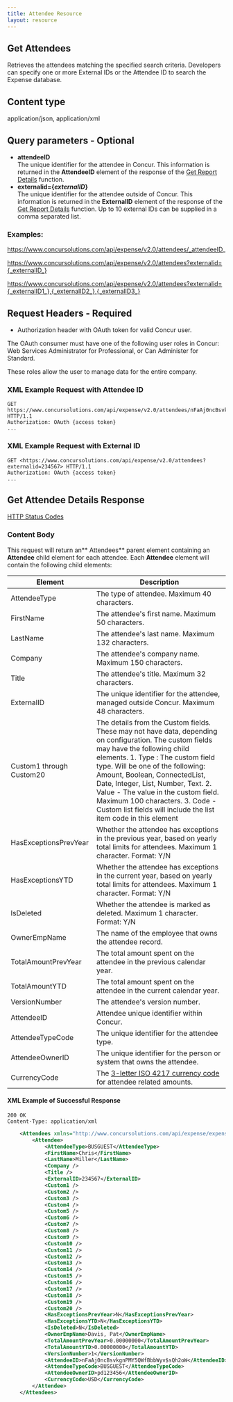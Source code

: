 ```yaml
---
title: Attendee Resource
layout: resource
---
```


##  Get Attendees

Retrieves the attendees matching the specified search criteria. Developers can specify one or more External IDs or the Attendee ID to search the Expense database.

## Content type

application/json, application/xml


## Query parameters - Optional

* **attendeeID**  
The unique identifier for the attendee in Concur. This information is returned in the **AttendeeID** element of the response of the [Get Report Details][1] function.
* **externalid={_externalID_}**  
The unique identifier for the attendee outside of Concur. This information is returned in the **ExternalID** element of the response of the [Get Report Details][1] function. Up to 10 external IDs can be supplied in a comma separated list.

### Examples:

https://www.concursolutions.com/api/expense/v2.0/attendees/_attendeeID_

https://www.concursolutions.com/api/expense/v2.0/attendees?externalid={_externalID_}

https://www.concursolutions.com/api/expense/v2.0/attendees?externalid={_externalID1_},{_externalID2_},{_externalID3_}


## Request Headers - Required
* Authorization header with OAuth token for valid Concur user.

The OAuth consumer must have one of the following user roles in Concur: Web Services Administrator for Professional, or Can Administer for Standard.

These roles allow the user to manage data for the entire company.

###  XML Example Request with Attendee ID

    GET https://www.concursolutions.com/api/expense/v2.0/attendees/nFaAj0ncBsvkgnPMY5QWfBbbWyv$sQh2oW HTTP/1.1
    Authorization: OAuth {access token}
    ...

###  XML Example Request with External ID

    GET <https://www.concursolutions.com/api/expense/v2.0/attendees?externalid=234567> HTTP/1.1
    Authorization: OAuth {access token}
    ...

##  Get Attendee Details Response

[HTTP Status Codes][2]

### Content Body
This request will return an** Attendees** parent element containing an **Attendee** child element for each attendee. Each **Attendee** element will contain the following child elements:

| Element | Description |
|-------------|-----------------|
AttendeeType |  The type of attendee. Maximum 40 characters.
FirstName |  The attendee's first name. Maximum 50 characters.
LastName |  The attendee's last name. Maximum 132 characters.
Company |  The attendee's company name. Maximum 150 characters.
Title |  The attendee's title. Maximum 32 characters.
ExternalID |  The unique identifier for the attendee, managed outside Concur. Maximum 48 characters.
Custom1 through Custom20 |  The details from the Custom fields. These may not have data, depending on configuration. The custom fields may have the following child elements.  1. Type : The custom field type. Will be one of the following: Amount, Boolean, ConnectedList, Date, Integer, List, Number, Text. 2. Value - The value in the custom field. Maximum 100 characters.  3. Code - Custom list fields will include the list item code in this element
|  HasExceptionsPrevYear |  Whether the attendee has exceptions in the previous year, based on yearly total limits for attendees. Maximum 1 character. Format: Y/N |
|  HasExceptionsYTD |  Whether the attendee has exceptions in the current year, based on yearly total limits for attendees. Maximum 1 character. Format: Y/N |
|  IsDeleted |  Whether the attendee is marked as deleted. Maximum 1 character. Format: Y/N |
|  OwnerEmpName |  The name of the employee that owns the attendee record. |
|  TotalAmountPrevYear |  The total amount spent on the attendee in the previous calendar year. |
|  TotalAmountYTD |  The total amount spent on the attendee in the current calendar year. |
|  VersionNumber |  The attendee's version number. |
|  AttendeeID |  Attendee unique identifier within Concur. |
|  AttendeeTypeCode |  The unique identifier for the attendee type. |
|  AttendeeOwnerID |  The unique identifier for the person or system that owns the attendee. |
|  CurrencyCode |  The [3-letter ISO 4217 currency code][3] for attendee related amounts. |

####  XML Example of Successful Response

    200 OK
    Content-Type: application/xml
```XML
    <Attendees xmlns="http://www.concursolutions.com/api/expense/expensereport/2012/07" xmlns:i="http://www.w3.org/2001/XMLSchema-instance">
        <Attendee>
            <AttendeeType>BUSGUEST</AttendeeType>
            <FirstName>Chris</FirstName>
            <LastName>Miller</LastName>
            <Company />
            <Title />
            <ExternalID>234567</ExternalID>
            <Custom1 />
            <Custom2 />
            <Custom3 />
            <Custom4 />
            <Custom5 />
            <Custom6 />
            <Custom7 />
            <Custom8 />
            <Custom9 />
            <Custom10 />
            <Custom11 />
            <Custom12 />
            <Custom13 />
            <Custom14 />
            <Custom15 />
            <Custom16 />
            <Custom17 />
            <Custom18 />
            <Custom19 />
            <Custom20 />
            <HasExceptionsPrevYear>N</HasExceptionsPrevYear>
            <HasExceptionsYTD>N</HasExceptionsYTD>
            <IsDeleted>N</IsDeleted>
            <OwnerEmpName>Davis, Pat</OwnerEmpName>
            <TotalAmountPrevYear>0.00000000</TotalAmountPrevYear>
            <TotalAmountYTD>0.00000000</TotalAmountYTD>
            <VersionNumber>1</VersionNumber>
            <AttendeeID>nFaAj0ncBsvkgnPMY5QWfBbbWyv$sQh2oW</AttendeeID>
            <AttendeeTypeCode>BUSGUEST</AttendeeTypeCode>
            <AttendeeOwnerID>pd123456</AttendeeOwnerID>
            <CurrencyCode>USD</CurrencyCode>
        </Attendee>
    </Attendees>
```


[1]: https://developer.concur.com/node/487#reportdetails
[2]: https://developer.concur.com/reference/http-codes
[3]: http://en.wikipedia.org/wiki/ISO_4217
